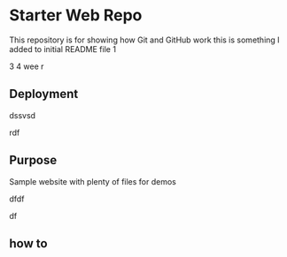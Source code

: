 # Starter Web Repo

This repository is for showing how Git and GitHub work
this is something I added to initial README file
1

3
4
wee
r
## Deployment
dssvsd

rdf


## Purpose

Sample website with plenty of files for demos

dfdf

df

## how to
